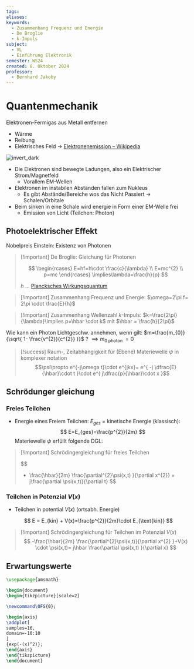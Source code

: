 ```yaml
---
tags: 
aliases: 
keywords:
  - Zusammenhang Frequenz und Energie
  - De Broglie
  - k-Impuls
subject:
  - VL
  - Einführung Elektronik
semester: WS24
created: 8. Oktober 2024
professor:
  - Bernhard Jakoby
---
```

 

# Quantenmechanik

Elektronen-Fermigas aus Metall entfernen

- Wärme
- Reibung
- Elektrisches Feld -> [Elektronenemission – Wikipedia](https://de.wikipedia.org/wiki/Elektronenemission)

![invert_dark](assets/AtmoEmision.png)

- Die Elektronen sind bewegte Ladungen, also ein Elektrischer Strom/Magnetfeld
    - Vorallem EM-Wellen
- Elektronen im instabilen Abständen fallen zum Nukleus
    - Es gibt Abstände/Bereiche wos das Nicht Passiert -> Schalen/Orbitale
- Beim sinken in eine Schale wird energie in Form einer EM-Welle frei
    - Emission von Licht (Teilchen: Photon)

## Photoelektrischer Effekt

Nobelpreis Einstein: Existenz von Photonen

> [!important] De Broglie: Gleichung für Photonen
> 
> $$
> \begin{rcases}
> E=hf=h\cdot \frac{c}{\lambda} \\
> E=mc^{2} \\
> p=mc
> \end{rcases} \implies\lambda=\frac{h}{p}
> $$
> 
> $h$ ... [Plancksches Wirkungsquantum](../../../Physik/Konstanten/Plancksches%20Wirkungsquantum.md)

> [!important] Zusammenhang Frequenz und Energie:
> $\omega=2\pi f= 2\pi \cdot \frac{E}{h}$

> [!important] Zusammenhang Wellenzahl $k$-Impuls:
> $k=\frac{2\pi}{\lambda}\implies p=\hbar \cdot k$ mit $\hbar = \frac{h}{2\pi}$



Wie kann ein Photon Lichtgeschw. annehmen, wenn gilt: $m=\frac{m_{0}}{\sqrt{ 1- \frac{v^{2}}{c^{2}} }}$ ? $\implies m_{0 \text{ photon }}=0$ 

> [!success] Raum-, Zeitabhängigkeit für (Ebene) Materiewelle $\psi$ in komplexer notation
> $$\psi\propto e^{-j\omega t}\cdot e^{jkx}= e^{ -j \dfrac{E}{\hbar}\cdot t }\cdot e^{ j\dfrac{p}{\hbar}\cdot x }$$

## Schrödunger gleichung

### Freies Teilchen

- Energie eines Freiem Teilchen: $E_{ges}$ = kinetische Energie (klassisch):
$$
E=E_{ges}=\frac{p^{2}}{2m}
$$
Materiewelle $\psi$ erfüllt folgende DGL: 

> [!important] Schrödingergleichung für freies Teilchen
> 
> 
> $$
> - \frac{\hbar}{2m} \frac{\partial^{2}\psi(x,t) }{\partial x^{2}} = j\frac{\partial \psi(x,t)}{\partial t}
> $$
> 

### Teilchen in Potenzial $V(x)$

- Teilchen in potential $V(x)$ (ortsabh. Energie)

$$
E = E_{kin} + V(x)=\frac{p^{2}}{2m}\cdot E_{\text{kin}}
$$

> [!important] Schrödingergleichung für Teilchen im Potenzial $V(x)$
> $$
> -\frac{\hbar}{2m} \frac{\partial^{2}\psi(x,t)}{\partial x^{2} }+V(x) \cdot \psi(x,t)= j\hbar \frac{\partial \psi(x,t) }{\partial x}
> $$

## Erwartungswerte

```tikz
\usepackage{amsmath}

\begin{document}
\begin{tikzpicture}[scale=2]

\newcommand\OFS{0};

\begin{axis}
\addplot[
samples=16,
domain=-10:10
]
{exp(-(x)^2)};
\end{axis}
\end{tikzpicture}
\end{document}
```

